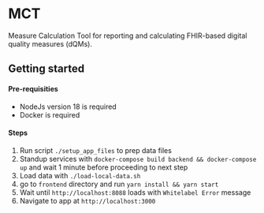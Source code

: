 # MCT
Measure Calculation Tool for reporting and calculating FHIR-based digital quality measures (dQMs).

## Getting started

#### Pre-requisities
- NodeJs version 18 is required
- Docker is required

#### Steps
1. Run script `./setup_app_files` to prep data files
2. Standup services with `docker-compose build backend && docker-compose up` and wait 1 minute before proceeding to next step
3. Load data with `./load-local-data.sh`
4. go to `frontend` directory and run `yarn install && yarn start`
5. Wait until `http://localhost:8088` loads with `Whitelabel Error` message
6. Navigate to app at `http://localhost:3000`
